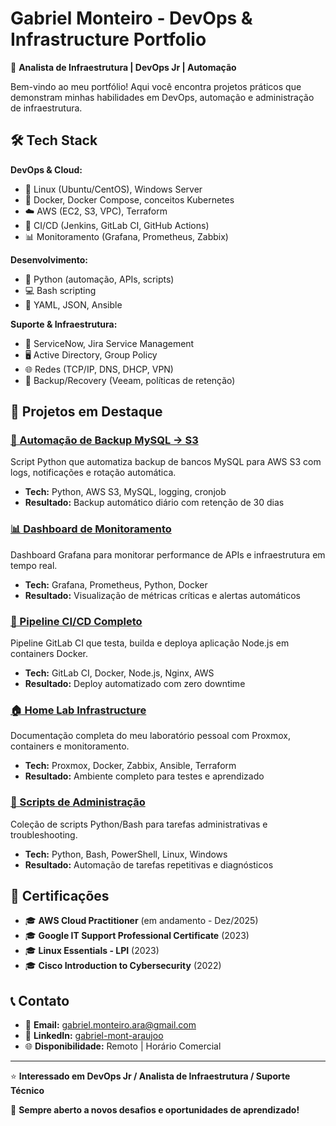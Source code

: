 # Gabriel Monteiro - DevOps & Infrastructure Portfolio

👋 **Analista de Infraestrutura | DevOps Jr | Automação**

Bem-vindo ao meu portfólio! Aqui você encontra projetos práticos que demonstram minhas habilidades em DevOps, automação e administração de infraestrutura.

## 🛠️ Tech Stack

**DevOps & Cloud:**
- 🐧 Linux (Ubuntu/CentOS), Windows Server
- 🐳 Docker, Docker Compose, conceitos Kubernetes  
- ☁️ AWS (EC2, S3, VPC), Terraform
- 🔄 CI/CD (Jenkins, GitLab CI, GitHub Actions)
- 📊 Monitoramento (Grafana, Prometheus, Zabbix)

**Desenvolvimento:**
- 🐍 Python (automação, APIs, scripts)
- 💻 Bash scripting
- 📝 YAML, JSON, Ansible

**Suporte & Infraestrutura:**
- 🎫 ServiceNow, Jira Service Management
- 🖥️ Active Directory, Group Policy
- 🌐 Redes (TCP/IP, DNS, DHCP, VPN)
- 💾 Backup/Recovery (Veeam, políticas de retenção)

## 📁 Projetos em Destaque

### [🔄 Automação de Backup MySQL → S3](./backup-automation/)
Script Python que automatiza backup de bancos MySQL para AWS S3 com logs, notificações e rotação automática.
- **Tech:** Python, AWS S3, MySQL, logging, cronjob
- **Resultado:** Backup automático diário com retenção de 30 dias

### [📊 Dashboard de Monitoramento](./grafana-monitoring/)
Dashboard Grafana para monitorar performance de APIs e infraestrutura em tempo real.
- **Tech:** Grafana, Prometheus, Python, Docker
- **Resultado:** Visualização de métricas críticas e alertas automáticos

### [🚀 Pipeline CI/CD Completo](./cicd-pipeline/)
Pipeline GitLab CI que testa, builda e deploya aplicação Node.js em containers Docker.
- **Tech:** GitLab CI, Docker, Node.js, Nginx, AWS
- **Resultado:** Deploy automatizado com zero downtime

### [🏠 Home Lab Infrastructure](./home-lab/)
Documentação completa do meu laboratório pessoal com Proxmox, containers e monitoramento.
- **Tech:** Proxmox, Docker, Zabbix, Ansible, Terraform
- **Resultado:** Ambiente completo para testes e aprendizado

### [🔧 Scripts de Administração](./admin-scripts/)
Coleção de scripts Python/Bash para tarefas administrativas e troubleshooting.
- **Tech:** Python, Bash, PowerShell, Linux, Windows
- **Resultado:** Automação de tarefas repetitivas e diagnósticos

## 📜 Certificações

- 🎓 **AWS Cloud Practitioner** (em andamento - Dez/2025)
- 🎓 **Google IT Support Professional Certificate** (2023)
- 🎓 **Linux Essentials - LPI** (2023)
- 🎓 **Cisco Introduction to Cybersecurity** (2022)

## 📞 Contato

- 📧 **Email:** gabriel.monteiro.ara@gmail.com
- 💼 **LinkedIn:** [gabriel-mont-araujoo](https://www.linkedin.com/in/gabriel-mont-araujoo/)
- 🌐 **Disponibilidade:** Remoto | Horário Comercial

---

⭐ **Interessado em DevOps Jr / Analista de Infraestrutura / Suporte Técnico**

🚀 **Sempre aberto a novos desafios e oportunidades de aprendizado!**
